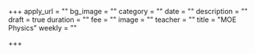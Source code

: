 +++
apply_url = ""
bg_image = ""
category = ""
date = ""
description = ""
draft = true
duration = ""
fee = ""
image = ""
teacher = ""
title = "MOE Physics"
weekly = ""

+++
